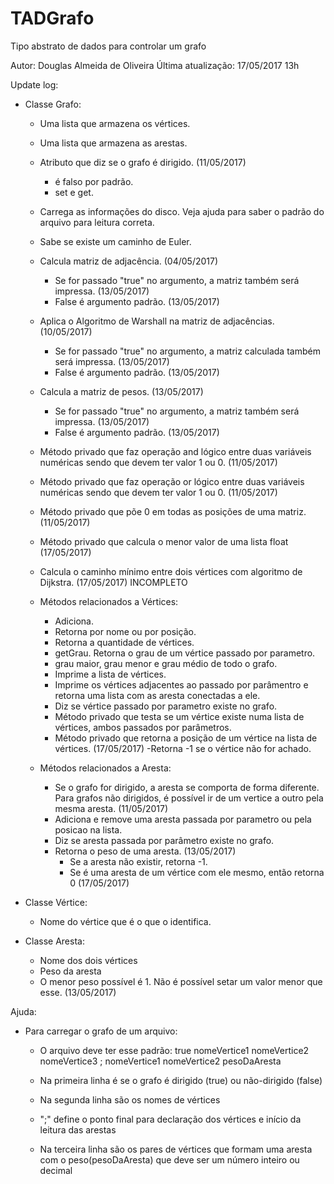 ﻿# TADGrafo
Tipo abstrato de dados para controlar um grafo

Autor: Douglas Almeida de Oliveira
Última atualização: 17/05/2017 13h

Update log:
* Classe Grafo:
	- Uma lista que armazena os vértices.
	- Uma lista que armazena as arestas.
	- Atributo que diz se o grafo é dirigido. (11/05/2017)
		- é falso por padrão.
		- set e get.
	- Carrega as informações do disco. Veja ajuda para saber o padrão do arquivo para leitura correta.
	- Sabe se existe um caminho de Euler.
	- Calcula matriz de adjacência. (04/05/2017)
		- Se for passado "true" no argumento, a matriz também será impressa. (13/05/2017)
		- False é argumento padrão. (13/05/2017)
	- Aplica o Algoritmo de Warshall na matriz de adjacências. (10/05/2017)
		- Se for passado "true" no argumento, a matriz calculada também será impressa. (13/05/2017)
		- False é argumento padrão. (13/05/2017)
	- Calcula a matriz de pesos. (13/05/2017)
		- Se for passado "true" no argumento, a matriz também será impressa. (13/05/2017)
		- False é argumento padrão. (13/05/2017)
	- Método privado que faz operação and lógico entre duas variáveis numéricas sendo que devem ter valor 1 ou 0. (11/05/2017)
	- Método privado que faz operação or lógico entre duas variáveis numéricas sendo que devem ter valor 1 ou 0. (11/05/2017)
	- Método privado que põe 0 em todas as posições de uma matriz. (11/05/2017)
	- Método privado que calcula o menor valor de uma lista float (17/05/2017)
	- Calcula o caminho mínimo entre dois vértices com algoritmo de Dijkstra. (17/05/2017) INCOMPLETO

	- Métodos relacionados a Vértices:
		- Adiciona.
		- Retorna por nome ou por posição. 
		- Retorna a quantidade de vértices.
		- getGrau. Retorna o grau de um vértice passado por parametro.
		- grau maior, grau menor e grau médio de todo o grafo.
		- Imprime a lista de vértices.
		- Imprime os vértices adjacentes ao passado por parâmentro e retorna uma lista com as aresta conectadas a ele.
		- Diz se vértice passado por parametro existe no grafo.
		- Método privado que testa se um vértice existe numa lista de vértices, ambos passados por parâmetros.
		- Método privado que retorna a posição de um vértice na lista de vértices. (17/05/2017)
			-Retorna -1 se o vértice não for achado.

	- Métodos relacionados a Aresta:
		- Se o grafo for dirigido, a aresta se comporta de forma diferente. Para grafos não dirigidos, é possível ir de um vertice a outro pela mesma aresta. (11/05/2017)
		- Adiciona e remove uma aresta passada por parametro ou pela posicao na lista.
		- Diz se aresta passada por parâmetro existe no grafo.
		- Retorna o peso de uma aresta. (13/05/2017)
			- Se a aresta não existir, retorna -1.
			- Se é uma aresta de um vértice com ele mesmo, então retorna 0 (17/05/2017)

* Classe Vértice:
	- Nome do vértice que é o que o identifica.

* Classe Aresta:
	- Nome dos dois vértices
	- Peso da aresta
	- O menor peso possível é 1. Não é possível setar um valor menor que esse. (13/05/2017)	


Ajuda:
* Para carregar o grafo de um arquivo:
	- O arquivo deve ter esse padrão:
		true
		nomeVertice1 nomeVertice2 nomeVertice3
		;
		nomeVertice1 nomeVertice2 pesoDaAresta
	
	- Na primeira linha é se o grafo é dirigido (true) ou não-dirigido (false)
	- Na segunda linha são os nomes de vértices
	- ";" define o ponto final para declaração dos vértices e início da leitura das arestas
	- Na terceira linha são os pares de vértices que formam uma aresta com o peso(pesoDaAresta) que deve ser um número inteiro ou decimal
